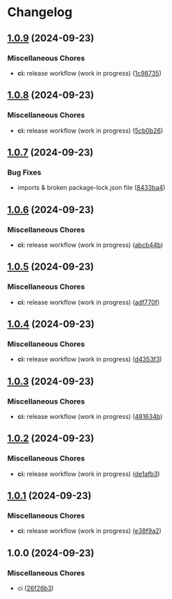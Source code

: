 # Changelog

## [1.0.9](https://github.com/nockee/playground-app/compare/v1.0.8...v1.0.9) (2024-09-23)

### Miscellaneous Chores

* **ci:** release workflow (work in progress) ([1c98735](https://github.com/nockee/playground-app/commit/1c98735750c488a119bb75e3f5b13a6716a44495))

## [1.0.8](https://github.com/nockee/playground-app/compare/v1.0.7...v1.0.8) (2024-09-23)

### Miscellaneous Chores

* **ci:** release workflow (work in progress) ([5cb0b26](https://github.com/nockee/playground-app/commit/5cb0b26572613c9b6fa0969bec451ea3287618b3))

## [1.0.7](https://github.com/nockee/playground-app/compare/v1.0.6...v1.0.7) (2024-09-23)

### Bug Fixes

* imports & broken package-lock.json file ([8433ba4](https://github.com/nockee/playground-app/commit/8433ba427f95193e885c71157b6a13ec23c89d0b))

## [1.0.6](https://github.com/nockee/playground-app/compare/v1.0.5...v1.0.6) (2024-09-23)

### Miscellaneous Chores

* **ci:** release workflow (work in progress) ([abcb44b](https://github.com/nockee/playground-app/commit/abcb44bf1182669e32f24970a568ff5a3c0f3bd7))

## [1.0.5](https://github.com/nockee/playground-app/compare/v1.0.4...v1.0.5) (2024-09-23)

### Miscellaneous Chores

* **ci:** release workflow (work in progress) ([adf770f](https://github.com/nockee/playground-app/commit/adf770fba7778ae7f1f8c959649eb7fa6937b7dd))

## [1.0.4](https://github.com/nockee/playground-app/compare/v1.0.3...v1.0.4) (2024-09-23)

### Miscellaneous Chores

* **ci:** release workflow (work in progress) ([d4353f3](https://github.com/nockee/playground-app/commit/d4353f38fc7aebf33c6c0520f1e6e30bbece5a84))

## [1.0.3](https://github.com/nockee/playground-app/compare/v1.0.2...v1.0.3) (2024-09-23)

### Miscellaneous Chores

* **ci:** release workflow (work in progress) ([481634b](https://github.com/nockee/playground-app/commit/481634badab751a916b4ff28dfc0be493cd8a6eb))

## [1.0.2](https://github.com/nockee/playground-app/compare/v1.0.1...v1.0.2) (2024-09-23)

### Miscellaneous Chores

* **ci:** release workflow (work in progress) ([de1afb3](https://github.com/nockee/playground-app/commit/de1afb36526db8b68bf358ff417594464a5a9060))

## [1.0.1](https://github.com/nockee/playground-app/compare/v1.0.0...v1.0.1) (2024-09-23)

### Miscellaneous Chores

* **ci:** release workflow (work in progress) ([e38f9a2](https://github.com/nockee/playground-app/commit/e38f9a2b9867753f097258acfe4cb2f8deda9c1c))

## 1.0.0 (2024-09-23)

### Miscellaneous Chores

* ci ([26f26b3](https://github.com/nockee/playground-app/commit/26f26b3754266b73c69ee0b7fc2d51ea5fa88a1c))
